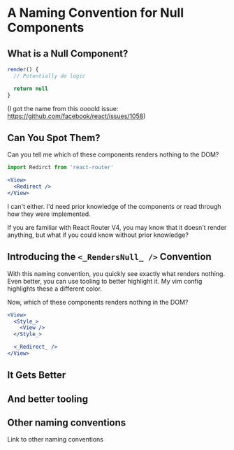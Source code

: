 # A Naming Convention for Null Components
## What is a Null Component?

```jsx
render() {
  // Potentially do logic

  return null
}
```
(I got the name from this oooold issue: https://github.com/facebook/react/issues/1058)

## Can You Spot Them?
Can you tell me which of these components renders nothing to the DOM?

```jsx
import Redirct from 'react-router'

<View>
  <Redirect />
</View>
```

I can't either. I'd need prior knowledge of the components or read through how they were implemented.

If you are familiar with React Router V4, you may know that it doesn't render anything, but what if you could know without prior knowledge?

## Introducing the `<_RendersNull_ />` Convention

With this naming convention, you quickly see exactly what renders nothing. Even better, you can use tooling to better highlight it. My vim config highlights these a different color.


Now, which of these components renders nothing in the DOM?


```jsx
<View>
  <Style_>
    <View />
  </Style_>

  <_Redirect_ />
</View>
```

## It Gets Better

## And better tooling

## Other naming conventions
Link to other naming conventions
